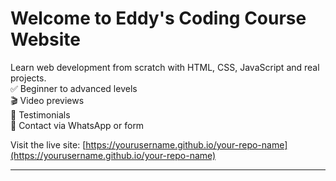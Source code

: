# Welcome to Eddy's Coding Course Website

Learn web development from scratch with HTML, CSS, JavaScript and real projects.  
✅ Beginner to advanced levels  
🎬 Video previews  
🌟 Testimonials  
📩 Contact via WhatsApp or form

Visit the live site: [https://yourusername.github.io/your-repo-name](https://yourusername.github.io/your-repo-name)

---
